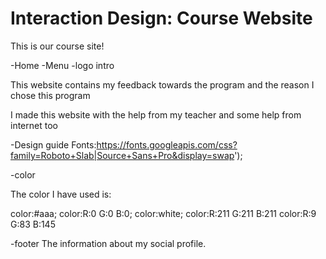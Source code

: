# Interaction Design: Course Website
 This is our course site!

 -Home
 -Menu
 -logo
 intro

 This website contains my feedback towards the program and the reason I chose this program
 
 I made this website with the help from my teacher and some help from internet too

-Design guide
Fonts:https://fonts.googleapis.com/css?family=Roboto+Slab|Source+Sans+Pro&display=swap');



-color

The color I have used is:


color:#aaa;
color:R:0 G:0 B:0;
color:white;
color:R:211 G:211 B:211
color:R:9 G:83 B:145


-footer
The information about my social profile.
 